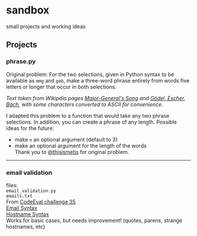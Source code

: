 # sandbox
small projects and working ideas

## Projects
### phrase.py
Original problem: For the two selections, given in Python syntax to be available as `mmg` and `geb`, make a three-word phrase entirely from words five letters or longer that occur in both selections.

_Text taken from Wikipdia pages [Major-General's Song](https://en.wikipedia.org/wiki/Major-General%27s_Song) and [Gödel, Escher, Bach](https://en.wikipedia.org/wiki/G%C3%B6del,_Escher,_Bach), with some characters converted to ASCII for convenience._

I adapted this problem to a function that would take any two phrase selections. In addition, you can create a phrase of any length. Possible ideas for the future:
* make `n` an optional argument (default to 3)
* make an optional argument for the length of the words<br>
Thank you to [@thisismetis](https://github.com/thisismetis) for original problem.

---

### email validation
files:<br>
`email_validation.py`<br>
`emails.txt`<br>
From [CodeEval challenge 35](https://www.codeeval.com/open_challenges/35/)<br>
[Email Syntax](https://en.wikipedia.org/wiki/Email_address#Syntax)<br>
[Hostname Syntax](https://en.wikipedia.org/wiki/Hostname#Restrictions_on_valid_host_names)<br>
Works for basic cases, but needs improvement! (quotes, parens, strange hostnames, etc)
